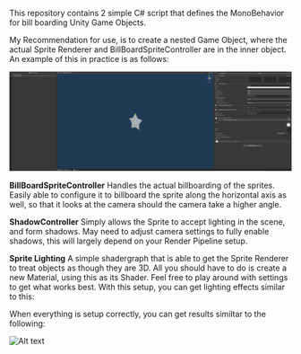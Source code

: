This repository contains 2 simple C# script that defines the MonoBehavior for bill boarding Unity Game Objects.

My Recommendation for use, is to create a nested Game Object, where the actual Sprite Renderer and BillBoardSpriteController are in the inner object.  An example of this in practice is as follows:

![Alt text](./BillBoard%20Sample.PNG?raw=true "Example Setup")



**BillBoardSpriteController** 
Handles the actual billboarding of the sprites.  Easily able to configure it to billboard the sprite along the horizontal axis as well, so that it looks at the camera should the camera take a higher angle.


**ShadowController**
Simply allows the Sprite to accept lighting in the scene, and form shadows.  May need to adjust camera settings to fully enable shadows, this will largely depend on your Render Pipeline setup.

**Sprite Lighting**
A simple shadergraph that is able to get the Sprite Renderer to treat objects as though they are 3D.  All you should have to do is create a new Material, using this as its Shader.  Feel free to play around with settings to get what works best.  With this setup, you can get lighting effects similar to this:


When everything is setup correctly, you can get results similtar to the following:

![Alt text](./Sprite%20Lighting%20Example.gif?raw=true "Sprite Lighting Example")
